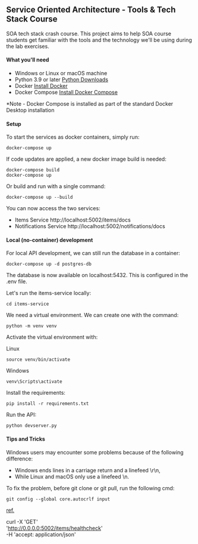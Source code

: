 ## Service Oriented Architecture - Tools & Tech Stack Course

SOA tech stack crash course. This project aims to help SOA course students get
familiar with the tools and the technology we'll be using during the lab exercises.

#### What you'll need

* Windows or Linux or macOS machine
* Python 3.9 or later [Python Downloads](https://www.python.org/downloads/)
* Docker [Install Docker](https://docs.docker.com/engine/install/)
* Docker Compose [Install Docker Compose](https://docs.docker.com/compose/install/)

*Note - Docker Compose is installed as part of the standard Docker Desktop installation

#### Setup

To start the services as docker containers, simply run:
```
docker-compose up
```

If code updates are applied, a new docker image build is needed:

```
docker-compose build
docker-compose up
```

Or build and run with a single command:
```
docker-compose up --build
```

You can now access the two services:
- Items Service http://localhost:5002/items/docs
- Notifications Service http://localhost:5002/notifications/docs

#### Local (no-container) development

For local API development, we can still run the database in a container:
```
docker-compose up -d postgres-db
```

The database is now available on localhost:5432. This is configured in the .env file.

Let's run the items-service locally:
```
cd items-service
```

We need a virtual environment. We can create one with the command:
```
python -m venv venv
```

Activate the virtual environment with:

Linux
```
source venv/bin/activate
```

Windows
```
venv\Scripts\activate
```

Install the requirements:
```
pip install -r requirements.txt
```

Run the API:
```
python devserver.py
```

#### Tips and Tricks

Windows users may encounter some problems because of the following difference:

- Windows ends lines in a carriage return and a linefeed \r\n,
- While Linux and macOS only use a linefeed \n.

To fix the problem, before git clone or git pull, run the following cmd:
```
git config --global core.autocrlf input
```

[ref.](https://github.com/docker/compose/issues/2301)

curl -X 'GET' \
  'http://0.0.0.0:5002/items/healthcheck' \
  -H 'accept: application/json'